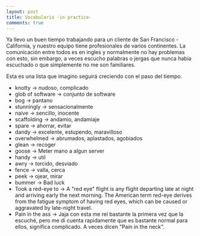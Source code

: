 ```yaml
---
layout: post
title: Vocabulario -in practice-
comments: true
---
```


Ya llevo un buen tiempo trabajando para un cliente de San Francisco - California, y nuestro equipo tiene profesionales de varios continentes. 
La comunicación entre todos es en ingles y normalmente no hay problemas con esto, sin embargo, a veces escucho palabras o jergas que nunca había escuchado o que simplemente no me son familiares.

Esta es una lista que imagino seguirá creciendo con el paso del tiempo.

* knotty -> nudoso, complicado
* glob of software -> conjunto de software
* bog -> pantano
* stunningly -> sensacionalmente
* naive -> sencillo, inocente
* scaffolding -> andamio, andamiaje
* spare -> ahorrar, evitar
* dandy -> excelente, estupendo, maravilloso
* overwhelmed -> abrumados, aplastados, agobiados
* glean -> recoger
* goose -> Meter mano a algun server
* handy -> util
* awry -> torcido, desviado
* fence -> valla, cerca
* peek -> ojear, mirar
* bummer -> Bad luck
* Took a red-eye to <city> -> A "red eye" flight is any flight departing late at night and arriving early the next morning. The American term red-eye derives from the fatigue symptom of having red eyes, which can be caused or aggravated by late-night travel.
* Pain in the ass -> Jaja con esta me reí bastante la primera vez que la escuché, pero me di cuenta rapidamente que es bastante normal para ellos, significa complicado. A veces dicen "Pain in the neck".

